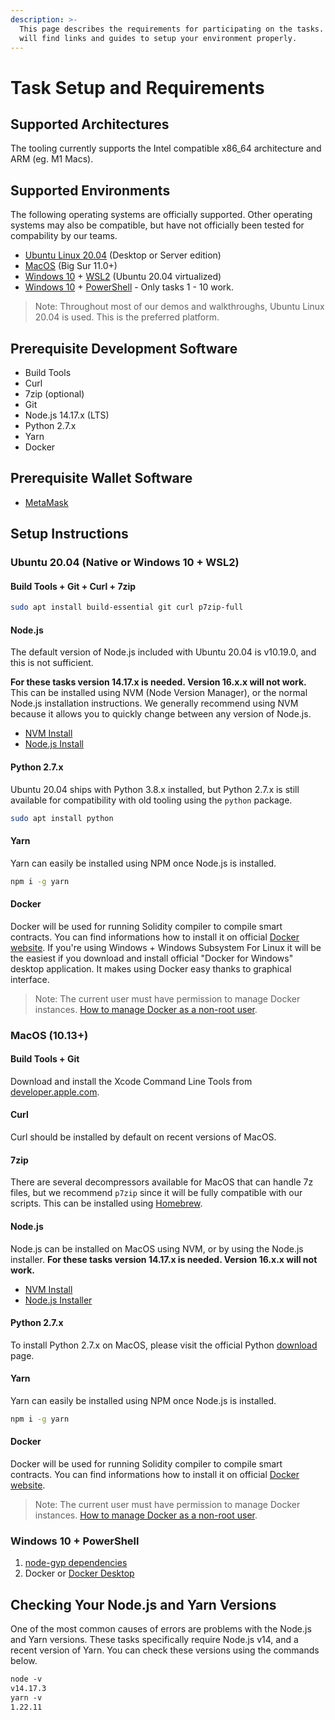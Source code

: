 ```yaml
---
description: >-
  This page describes the requirements for participating on the tasks. Here you
  will find links and guides to setup your environment properly.
---
```


# Task Setup and Requirements

## Supported Architectures

The tooling currently supports the Intel compatible x86_64 architecture and ARM (eg. M1 Macs).

## Supported Environments

The following operating systems are officially supported. Other operating systems may also be compatible, but have not officially been tested for compability by our teams.

- [Ubuntu Linux 20.04](https://ubuntu.com/) (Desktop or Server edition)
- [MacOS](https://www.apple.com/macos/) (Big Sur 11.0+)
- [Windows 10](https://www.microsoft.com/en-us/windows) + [WSL2](https://docs.microsoft.com/en-us/windows/wsl/about) (Ubuntu 20.04 virtualized)
- [Windows 10](https://www.microsoft.com/en-us/windows) + [PowerShell](https://docs.microsoft.com/en-us/powershell/scripting/overview) - Only tasks 1 - 10 work.

> Note: Throughout most of our demos and walkthroughs, Ubuntu Linux 20.04 is used. This is the preferred platform.

## Prerequisite Development Software

- Build Tools
- Curl
- 7zip (optional)
- Git
- Node.js 14.17.x (LTS)
- Python 2.7.x
- Yarn
- Docker

## Prerequisite Wallet Software

- [MetaMask](https://metamask.io/download.html)

## Setup Instructions

### Ubuntu 20.04 (Native or Windows 10 + WSL2)

#### Build Tools + Git + Curl + 7zip

```sh
sudo apt install build-essential git curl p7zip-full
```

#### Node.js

The default version of Node.js included with Ubuntu 20.04 is v10.19.0, and this is not sufficient.

**For these tasks version 14.17.x is needed. Version 16.x.x will not work.** This can be installed using NVM (Node Version Manager), or the normal Node.js installation instructions. We generally recommend using NVM because it allows you to quickly change between any version of Node.js.

- [NVM Install](https://github.com/nvm-sh/nvm#installing-and-updating)
- [Node.js Install](https://github.com/nodesource/distributions/blob/master/README.md#debinstall)

#### Python 2.7.x

Ubuntu 20.04 ships with Python 3.8.x installed, but Python 2.7.x is still available for compatibility with old tooling using the `python` package.

```sh
sudo apt install python
```

#### Yarn

Yarn can easily be installed using NPM once Node.js is installed.

```sh
npm i -g yarn
```

#### Docker

Docker will be used for running Solidity compiler to compile smart contracts. You can find informations how to install it on official [Docker website](https://docs.docker.com/get-docker/). If you're using Windows + Windows Subsystem For Linux it will be the easiest if you download and install official "Docker for Windows" desktop application. It makes using Docker easy thanks to graphical interface.

> Note: The current user must have permission to manage Docker instances. [How to manage Docker as a non-root user](https://docs.docker.com/engine/install/linux-postinstall/).

### MacOS (10.13+)

#### Build Tools + Git

Download and install the Xcode Command Line Tools from [developer.apple.com](https://developer.apple.com/library/archive/technotes/tn2339/).

#### Curl

Curl should be installed by default on recent versions of MacOS.

#### 7zip

There are several decompressors available for MacOS that can handle 7z files, but we recommend `p7zip` since it will be fully compatible with our scripts. This can be installed using [Homebrew](https://formulae.brew.sh/formula/p7zip).

#### Node.js

Node.js can be installed on MacOS using NVM, or by using the Node.js installer. **For these tasks version 14.17.x is needed. Version 16.x.x will not work.**

- [NVM Install](https://github.com/nvm-sh/nvm#installing-and-updating)
- [Node.js Installer](https://nodejs.org/en/download/)

#### Python 2.7.x

To install Python 2.7.x on MacOS, please visit the official Python [download](https://www.python.org/downloads/release/python-2718/) page.

#### Yarn

Yarn can easily be installed using NPM once Node.js is installed.

```sh
npm i -g yarn
```

#### Docker

Docker will be used for running Solidity compiler to compile smart contracts. You can find informations how to install it on official [Docker website](https://docs.docker.com/get-docker/).

> Note: The current user must have permission to manage Docker instances. [How to manage Docker as a non-root user](https://docs.docker.com/engine/install/linux-postinstall/).


### Windows 10 + PowerShell

1. [node-gyp dependencies](https://github.com/nodejs/node-gyp#on-windows)
2. Docker or [Docker Desktop](https://docs.docker.com/desktop/windows/install/)


## Checking Your Node.js and Yarn Versions

One of the most common causes of errors are problems with the Node.js and Yarn versions. These tasks specifically require Node.js v14, and a recent version of Yarn. You can check these versions using the commands below.

```txt
node -v
v14.17.3
yarn -v
1.22.11
```